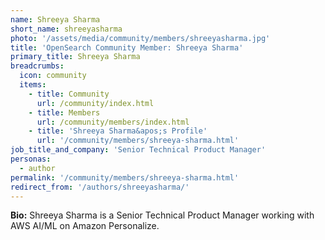```yaml
---
name: Shreeya Sharma
short_name: shreeyasharma
photo: '/assets/media/community/members/shreeyasharma.jpg'
title: 'OpenSearch Community Member: Shreeya Sharma'
primary_title: Shreeya Sharma
breadcrumbs:
  icon: community
  items:
    - title: Community
      url: /community/index.html
    - title: Members
      url: /community/members/index.html
    - title: 'Shreeya Sharma&apos;s Profile'
      url: '/community/members/shreeya-sharma.html'
job_title_and_company: 'Senior Technical Product Manager'
personas:
  - author
permalink: '/community/members/shreeya-sharma.html'
redirect_from: '/authors/shreeyasharma/'
---
```


**Bio:** Shreeya Sharma is a Senior Technical Product Manager working with AWS AI/ML on Amazon Personalize.